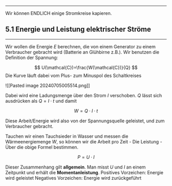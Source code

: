 ***

Wir können ENDLICH einige Stromkreise kapieren.

## 5.1 Energie und Leistung elektrischer Ströme
***

Wir wollen die Energie $E$ berechnen, die von einem Generator zu einem Verbraucher gebracht wird (Batterie an Glühbirne z.B.). Wir benutzen die Definition der Spannung:

$$
U(\mathcal{C})=\frac{W(\mathcal{C})}{Q}
$$
Die Kurve läuft dabei vom Plus- zum Minuspol des Schaltkreises

![[Pasted image 20240705005514.png]]

Dabei wird eine Ladungsmenge über den Strom $I$ verschoben. $Q$ lässt sich ausdrücken als $Q=I\cdot t$ und damit

$$
W=Q\cdot I\cdot t
$$

Diese Arbeit/Energie wird also von der Spannungsquelle geleistet, und zum Verbraucher gebracht.

Tauchen wir einen Tauchsieder in Wasser und messen die Wärmeenergiemenge $W$, so können wir die Arbeit pro Zeit - Die Leistung - Über die obige Formel bestimmen.

$$
P=U\cdot I
$$

Dieser Zusammenhang gilt **allgemein**. Man misst $U$ und $I$ an einem Zeitpunkt und erhält die **Momentanleistung**. 
Positives Vorzeichen: Energie wird geleistet
Negatives Vorzeichen: Energie wird zurückgeführt